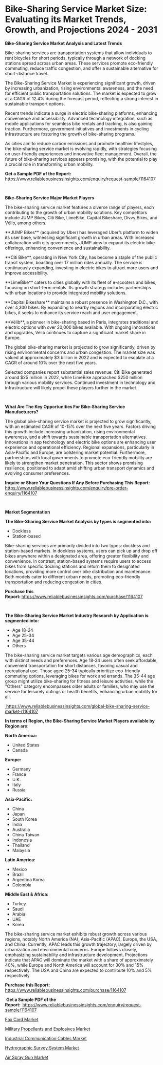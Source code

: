 <p><h1>Bike-Sharing Service Market Size: Evaluating its Market Trends, Growth, and Projections 2024 - 2031</h1></p><p><strong>Bike-Sharing Service Market Analysis and Latest Trends</strong></p>
<p><p>Bike-sharing services are transportation systems that allow individuals to rent bicycles for short periods, typically through a network of docking stations spread across urban areas. These services promote eco-friendly commuting, reduce traffic congestion, and offer a sustainable alternative for short-distance travel.</p><p>The Bike-Sharing Service Market is experiencing significant growth, driven by increasing urbanization, rising environmental awareness, and the need for efficient public transportation solutions. The market is expected to grow at a CAGR of 12.4% during the forecast period, reflecting a strong interest in sustainable transport options. </p><p>Recent trends indicate a surge in electric bike-sharing platforms, enhancing convenience and accessibility. Advanced technology integration, such as mobile applications for seamless bike rentals and tracking, is also gaining traction. Furthermore, government initiatives and investments in cycling infrastructure are fostering the growth of bike-sharing programs. </p><p>As cities aim to reduce carbon emissions and promote healthier lifestyles, the bike-sharing service market is evolving rapidly, with strategies focusing on user-friendly experiences and innovative fleet management. Overall, the future of bike-sharing services appears promising, with the potential to play a crucial role in transforming urban mobility.</p></p>
<p><strong>Get a Sample PDF of the Report:&nbsp;</strong> <a href="https://www.reliablebusinessinsights.com/enquiry/request-sample/1164107?utm_campaign=1119&utm_medium=2&utm_source=Github&utm_content=ia&utm_term=29092024&utm_id=bike-sharing-service">https://www.reliablebusinessinsights.com/enquiry/request-sample/1164107</a></p>
<p>&nbsp;</p>
<p><strong>Bike-Sharing Service Major Market Players</strong></p>
<p><p>The bike-sharing service market features a diverse range of players, each contributing to the growth of urban mobility solutions. Key competitors include JUMP Bikes, Citi Bike, LimeBike, Capital Bikeshare, Divvy Bikes, and Vélib, among others.</p><p>**JUMP Bikes** (acquired by Uber) has leveraged Uber’s platform to widen its user base, witnessing significant growth in urban areas. With increased collaboration with city governments, JUMP aims to expand its electric bike offerings, enhancing convenience and sustainability.</p><p>**Citi Bike**, operating in New York City, has become a staple of the public transit system, boasting over 17 million rides annually. The service is continuously expanding, investing in electric bikes to attract more users and improve accessibility.</p><p>**LimeBike** caters to cities globally with its fleet of e-scooters and bikes, focusing on short-term rentals. Its growth strategy includes partnerships with urban locations to provide integrated mobility solutions.</p><p>**Capital Bikeshare** maintains a robust presence in Washington D.C., with over 4,300 bikes. By expanding to nearby regions and incorporating electric bikes, it seeks to enhance its service reach and user engagement.</p><p>**Vélib**, a pioneer in bike-sharing based in Paris, integrates traditional and electric options with over 20,000 bikes available. With ongoing innovations and upgrades, Vélib continues to capture a significant market share in Europe.</p><p>The global bike-sharing market is projected to grow significantly, driven by rising environmental concerns and urban congestion. The market size was valued at approximately $3 billion in 2022 and is expected to escalate at a CAGR of around 10% over the next five years.</p><p>Selected companies report substantial sales revenue: Citi Bike generated around $25 million in 2022, while LimeBike approached $250 million through various mobility services. Continued investment in technology and infrastructure will likely propel these players further in the market.</p></p>
<p>&nbsp;</p>
<p><strong>What Are The Key Opportunities For Bike-Sharing Service Manufacturers?</strong></p>
<p><p>The global bike-sharing service market is projected to grow significantly, with an estimated CAGR of 10-15% over the next five years. Factors driving this growth include increasing urbanization, rising environmental awareness, and a shift towards sustainable transportation alternatives. Innovations in app technology and electric bike options are enhancing user experience and operational efficiency. Regional expansions, particularly in Asia-Pacific and Europe, are bolstering market potential. Furthermore, partnerships with local governments to promote eco-friendly mobility are likely to strengthen market penetration. This sector shows promising resilience, positioned to adapt amid shifting urban transport dynamics and evolving consumer preferences.</p></p>
<p><strong>Inquire or Share Your Questions If Any Before Purchasing This Report:</strong> <a href="https://www.reliablebusinessinsights.com/enquiry/pre-order-enquiry/1164107?utm_campaign=1119&utm_medium=2&utm_source=Github&utm_content=ia&utm_term=29092024&utm_id=bike-sharing-service">https://www.reliablebusinessinsights.com/enquiry/pre-order-enquiry/1164107</a></p>
<p>&nbsp;</p>
<p><strong>Market Segmentation</strong></p>
<p><strong>The Bike-Sharing Service Market Analysis by types is segmented into:</strong></p>
<p><ul><li>Dockless</li><li>Station-based</li></ul></p>
<p><p>Bike-sharing services are primarily divided into two types: dockless and station-based markets. In dockless systems, users can pick up and drop off bikes anywhere within a designated area, offering greater flexibility and convenience. In contrast, station-based systems require users to access bikes from specific docking stations and return them to designated locations, providing more control over bike distribution and maintenance. Both models cater to different urban needs, promoting eco-friendly transportation and reducing congestion in cities.</p></p>
<p><strong>Purchase this Report:&nbsp;</strong><a href="https://www.reliablebusinessinsights.com/purchase/1164107?utm_campaign=1119&utm_medium=2&utm_source=Github&utm_content=ia&utm_term=29092024&utm_id=bike-sharing-service">https://www.reliablebusinessinsights.com/purchase/1164107</a></p>
<p>&nbsp;</p>
<p><strong>The Bike-Sharing Service Market Industry Research by Application is segmented into:</strong></p>
<p><ul><li>Age 18-24</li><li>Age 25-34</li><li>Age 35-44</li><li>Others</li></ul></p>
<p><p>The bike-sharing service market targets various age demographics, each with distinct needs and preferences. Age 18-24 users often seek affordable, convenient transportation for short distances, favoring casual and recreational use. Those aged 25-34 typically prioritize eco-friendly commuting options, leveraging bikes for work and errands. The 35-44 age group might utilize bike-sharing for fitness and leisure activities, while the "Others" category encompasses older adults or families, who may use the service for leisurely outings or health benefits, enhancing urban mobility for all.</p></p>
<p><a href="https://www.reliablebusinessinsights.com/global-bike-sharing-service-market-r1164107?utm_campaign=1119&utm_medium=2&utm_source=Github&utm_content=ia&utm_term=29092024&utm_id=bike-sharing-service">&nbsp;https://www.reliablebusinessinsights.com/global-bike-sharing-service-market-r1164107</a></p>
<p><strong>In terms of Region, the Bike-Sharing Service Market Players available by Region are:</strong></p>
<p>
    <p> <strong> North America: </strong>
        <ul>
            <li>United States</li>
            <li>Canada</li>
        </ul>
        </p> 
    <p> <strong> Europe: </strong>
        <ul>
            <li>Germany</li>
            <li>France</li>
            <li>U.K.</li>
            <li>Italy</li>
            <li>Russia</li>
        </ul>
        </p> 
    <p> <strong> Asia-Pacific: </strong>
        <ul>
            <li>China</li>
            <li>Japan</li>
            <li>South Korea</li>
            <li>India</li>
            <li>Australia</li>
            <li>China Taiwan</li>
            <li>Indonesia</li>
            <li>Thailand</li>
            <li>Malaysia</li>
        </ul>
        </p> 
    <p> <strong> Latin America: </strong>
        <ul>
            <li>Mexico</li>
            <li>Brazil</li>
            <li>Argentina Korea</li>
            <li>Colombia</li>
        </ul>
        </p> 
    <p> <strong> Middle East & Africa: </strong>
        <ul>
            <li>Turkey</li>
            <li>Saudi</li>
            <li>Arabia</li>
            <li>UAE</li>
            <li>Korea</li>
        </ul>
    </p>
    </p>
<p><p>The bike-sharing service market exhibits robust growth across various regions, notably North America (NA), Asia-Pacific (APAC), Europe, the USA, and China. Currently, APAC leads this growth trajectory, largely driven by urbanization and environmental concerns. Europe follows closely, emphasizing sustainability and infrastructure development. Projections indicate that APAC will dominate the market with a share of approximately 40%, while Europe and North America will account for 30% and 15% respectively. The USA and China are expected to contribute 10% and 5% respectively.</p></p>
<p><strong>Purchase this Report: </strong><a href="https://www.reliablebusinessinsights.com/purchase/1164107?utm_campaign=1119&utm_medium=2&utm_source=Github&utm_content=ia&utm_term=29092024&utm_id=bike-sharing-service">https://www.reliablebusinessinsights.com/purchase/1164107</a></p>
<p>&nbsp;<strong>Get a Sample PDF of the Report:&nbsp;&nbsp;</strong><a href="https://www.reliablebusinessinsights.com/enquiry/request-sample/1164107?utm_campaign=1119&utm_medium=2&utm_source=Github&utm_content=ia&utm_term=29092024&utm_id=bike-sharing-service">https://www.reliablebusinessinsights.com/enquiry/request-sample/1164107</a></p>
<p><strong></strong></p>
<p><p><a href="https://issuu.com/reportprime-2/docs/fax-card-market-size-2030.pptx_cbe3c6b5cc8a07?utm_campaign=1119&utm_medium=2&utm_source=Github&utm_content=ia&utm_term=29092024&utm_id=bike-sharing-service">Fax Card Market</a></p><p><a href="https://github.com/Dritamusajz475/Market-Research-Report-List-1/blob/main/military-propellants-and-explosives-market.md?utm_campaign=1119&utm_medium=2&utm_source=Github&utm_content=ia&utm_term=29092024&utm_id=bike-sharing-service">Military Propellants and Explosives Market</a></p><p><a href="https://issuu.com/reportprime-2/docs/industrial-communication-cables-mar_2adaf711706a06?utm_campaign=1119&utm_medium=2&utm_source=Github&utm_content=ia&utm_term=29092024&utm_id=bike-sharing-service">Industrial Communication Cables Market</a></p><p><a href="https://www.linkedin.com/pulse/hydrographic-survey-system-market-global-trends-forecast-2024-ja5he?utm_campaign=1119&utm_medium=2&utm_source=Github&utm_content=ia&utm_term=29092024&utm_id=bike-sharing-service">Hydrographic Survey System Market</a></p><p><a href="https://www.linkedin.com/pulse/global-air-spray-gun-market-analysis-trends-forecasts-growth-wmr4e?utm_campaign=1119&utm_medium=2&utm_source=Github&utm_content=ia&utm_term=29092024&utm_id=bike-sharing-service">Air Spray Gun Market</a></p></p>